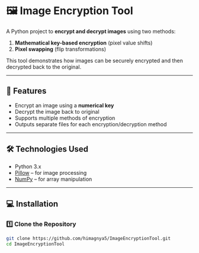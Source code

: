 # 🖼️ Image Encryption Tool

A Python project to **encrypt and decrypt images** using two methods:  
1. **Mathematical key-based encryption** (pixel value shifts)  
2. **Pixel swapping** (flip transformations)  

This tool demonstrates how images can be securely encrypted and then decrypted back to the original.

---

## 🚀 Features

- Encrypt an image using a **numerical key**  
- Decrypt the image back to original  
- Supports multiple methods of encryption  
- Outputs separate files for each encryption/decryption method

---

## 🛠️ Technologies Used

- Python 3.x  
- [Pillow](https://pypi.org/project/Pillow/) – for image processing  
- [NumPy](https://numpy.org/) – for array manipulation  

---

## 💻 Installation

### 1️⃣ Clone the Repository
```bash
git clone https://github.com/himagnya5/ImageEncryptionTool.git
cd ImageEncryptionTool


